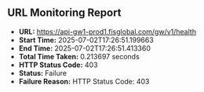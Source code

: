 ## URL Monitoring Report

- **URL:** https://api-gw1-prod1.fisglobal.com/gw/v1/health
- **Start Time:** 2025-07-02T17:26:51.199663
- **End Time:** 2025-07-02T17:26:51.413360
- **Total Time Taken:** 0.213697 seconds
- **HTTP Status Code:** 403
- **Status:** Failure
- **Failure Reason:** HTTP Status Code: 403
